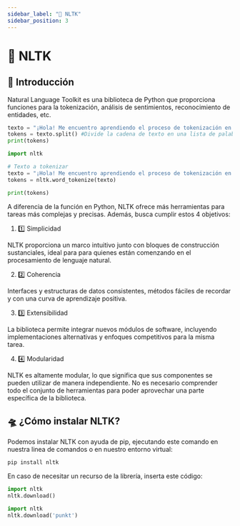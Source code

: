 ```yaml
---
sidebar_label: "🔑 NLTK"
sidebar_position: 3
---
```


# 🔑 NLTK

## 🌟 Introducción

Natural Language Toolkit es una biblioteca de Python que proporciona funciones para la tokenización, análisis de sentimientos, reconocimiento de entidades, etc.

```python title="Ejemplo de tokenización en Python"
texto = "¡Hola! Me encuentro aprendiendo el proceso de tokenización en la mejor página de programación en python."
tokens = texto.split() #Divide la cadena de texto en una lista de palabras
print(tokens)
```

```python title="Ejemplo de tokenización de palabras con nltk"
import nltk

# Texto a tokenizar
texto = "¡Hola! Me encuentro aprendiendo el proceso de tokenización en la mejor página de programación en python."
tokens = nltk.word_tokenize(texto)

print(tokens)
```

A diferencia de la función en Python, NLTK ofrece más herramientas para tareas más complejas y precisas. Además, busca cumplir estos 4 objetivos:

1. 1️⃣ Simplicidad

NLTK proporciona un marco intuitivo junto con bloques de construcción sustanciales, ideal para para quienes están comenzando en el procesamiento de lenguaje natural.

2. 2️⃣ Coherencia

Interfaces y estructuras de datos consistentes, métodos fáciles de recordar y con una curva de aprendizaje positiva.

3. 3️⃣ Extensibilidad

La biblioteca permite integrar nuevos módulos de software, incluyendo implementaciones alternativas y enfoques competitivos para la misma tarea.

4. 4️⃣ Modularidad

NLTK es altamente modular, lo que significa que sus componentes se pueden utilizar de manera independiente. No es necesario comprender todo el conjunto de herramientas para poder aprovechar una parte específica de la biblioteca.

## 🛸 ¿Cómo instalar NLTK?

Podemos instalar NLTK con ayuda de pip, ejecutando este comando en nuestra linea de comandos o en nuestro entorno virtual:

```bash title="Instalar NLTK con pip"
pip install nltk
```

En caso de necesitar un recurso de la librería, inserta este código:

```python title="Instalar todos los recursos de nltk"
import nltk
nltk.download()
```

```python title="Instalar algún recurso de nltk"
import nltk
nltk.download('punkt')
```
